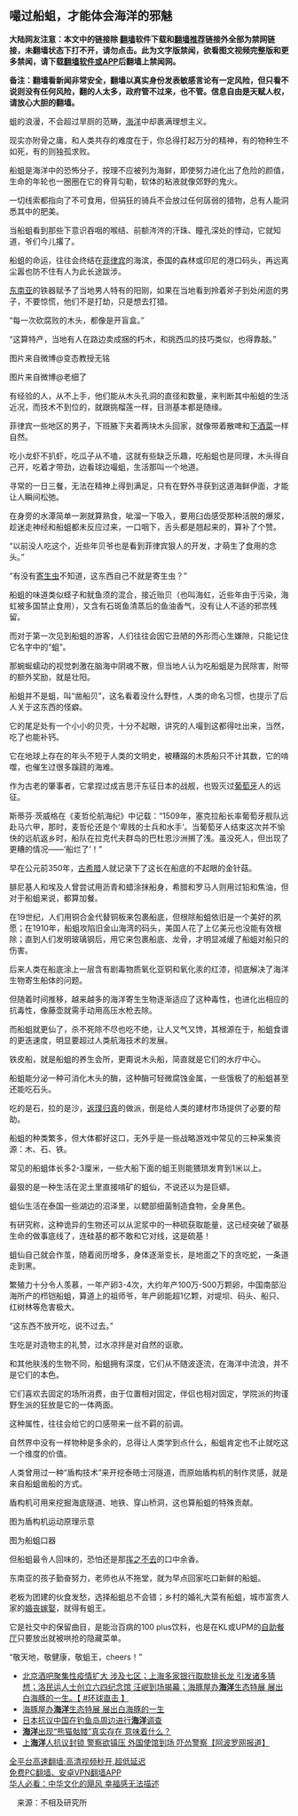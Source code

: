  <!-- 面包屑导航 --> <h2>嘬过船蛆，才能体会海洋的邪魅</h2> <p class="notice"><b>大陆网友注意：本文中的链接除 <a href="https://github.com/bannedbook/fanqiang" >翻墙</a>软件下载和<a href="https://github.com/killgcd/justmysocks/blob/master/README.md">翻墙推荐</a>链接外全部为禁网链接，未翻墙状态下打不开，请勿点击。此为文字版禁闻，欲看图文视频完整版和更多禁闻，请下载<a href="https://github.com/bannedbook/fanqiang">翻墙软件或APP</a>后翻墙上禁闻网。</p><p>备注：翻墙看新闻非常安全，翻墙以真实身份发表敏感言论有一定风险，但只看不说则没有任何风险，翻的人太多，政府管不过来，也不管。信息自由是天赋人权，请放心大胆的翻墙。</b></p>  <div class="entry"> <p id="conimg">蛆的浪漫，不会超过旱厕的范畴，<a href="https://www.bannedbook.org/bnews/tag/%E6%B5%B7%E6%B4%8B/" class="st_tag internal_tag" rel="tag" title="标签 海洋 下的日志">海洋</a>中却裹满理想主义。</p> <p>现实亦附骨之庸，和人类共存的难度在于，你总得打起万分的精神，有的物种生不如死，有的则独孤求败。</p> <p>船蛆是海洋中的恐怖分子，按理不应被列为海鲜，即使努力进化出了危险的颜值，生命的年轮也一圈圈在它的脊背勾勒，软体的粘液就像郊野的鬼火。</p> <p>一切线索都指向了不可食用，但狷狂的骑兵不会放过任何孱弱的猎物，总有人能洞悉其中的肥美。</p> <p>当船蛆看到那些下意识吞咽的喉结、前额涔涔的汗珠、瞳孔深处的悸动，它就知道，爷们今儿撂了。</p> <p>船蛆的命运，往往会终结在<a href="https://www.bannedbook.org/bnews/tag/%e8%8f%b2%e5%be%8b%e5%ae%be/" class="st_tag internal_tag" rel="tag" title="标签 菲律宾 下的日志">菲律宾</a>的海滨，泰国的森林或印尼的港口码头，再远离尘嚣也防不住有人为此长途跋涉。</p> <p><a href="https://www.bannedbook.org/bnews/tag/%e4%b8%9c%e5%8d%97%e4%ba%9a/" class="st_tag internal_tag" rel="tag" title="标签 东南亚 下的日志">东南亚</a>的铁器赋予了当地男人特有的阳刚，如果在当地看到拎着斧子到处闲逛的男子，不要惊慌，他们不是打劫，只是想去打猎。</p> <p>“每一次砍腐败的木头，都像是开盲盒。”</p> <p>“这算特产，当地有人在路边卖成捆的朽木，和挑西瓜的技巧类似，也得靠敲。”</p> <p>图片来自微博@变态教授无铭</p> <p>图片来自微博@老细了</p> <p>有经验的人，从不上手，他们能从木头孔洞的直径和数量，来判断其中船蛆的生活近况，而技术不到位的，就跟挑榴莲一样，目测基本都是随缘。</p> <p>菲律宾一些地区的男子，下班腋下夹着两块木头回家，就像带着散啤和<a href="https://www.bannedbook.org/bnews/tag/%E4%B8%8B%E9%85%92%E8%8F%9C/" class="st_tag internal_tag" rel="tag" title="标签 下酒菜 下的日志">下酒菜</a>一样自然。</p> <p>吃小龙虾不扒虾，吃瓜子从不嗑，这就有些缺乏乐趣，吃船蛆也是同理，木头得自己开，吃着才带劲，边看球边嘬蛆，生活那叫一个地道。</p>  <p>寻常的一日三餐，无法在精神上得到满足，只有在野外寻获到这道海鲜伊面，才能让人瞬间松弛。</p> <p>在身旁的水潭简单一涮就算熟食，呲溜一下吸入，要用臼齿感受那种活脱的爆浆，趁迷走神经和船蛆都未反应过来，一口咽下，舌头都是翘起来的，算补了个赞。</p> <p>“以前没人吃这个，近些年贝爷也是看到菲律宾狠人的开发，才萌生了食用的念头。”</p> <p>“有没有<a href="https://www.bannedbook.org/bnews/tag/%e5%af%84%e7%94%9f%e8%99%ab/" class="st_tag internal_tag" rel="tag" title="标签 寄生虫 下的日志">寄生虫</a>不知道，这东西自己不就是寄生虫？”</p> <p>船蛆的味道类似蛏子和鱿鱼须的混合，接近贻贝（也叫海虹，近些年由于污染，海虹被多国禁止食用），又含有石斑鱼清蒸后的鱼油香气，没有让人不适的邪祟残留。</p> <p>而对于第一次见到船蛆的游客，人们往往会因它丑陋的外形而心生嫌隙，只能记住它名字中的“蛆”。</p> <p>那蜿蜒蠕动的视觉刺激在脑海中阴魂不散，但当地人认为吃船蛆是为民除害，附带的额外奖励，就是壮阳。</p> <p>船蛆并不是蛆，叫“凿船贝”，这名看着没什么野性，人类的命名习惯，也提示了后人关于这东西的怪癖。</p> <p>它的尾足处有一个小小的贝壳，十分不起眼，讲究的人嘬到这都得吐出来，当然，吃了也能补钙。</p> <p>它在地球上存在的年头不短于人类的文明史，被糟蹋的木质船只不计其数，它的啃噬，也催生过很多蹊跷的海难。</p> <p>作为古老的肇事者，它拿捏过成吉思汗东征日本的战舰，也毁灭过<a href="https://www.bannedbook.org/bnews/tag/%e8%91%a1%e8%90%84%e7%89%99/" class="st_tag internal_tag" rel="tag" title="标签 葡萄牙 下的日志">葡萄牙</a>人的远征。</p> <p>斯蒂芬·茨威格在《麦哲伦航海纪》中记载：“1509年，塞克拉船长率葡萄牙舰队远赴马六甲，那时，麦哲伦还是个‘卑贱的士兵和水手’。当葡萄牙人结束这次并不愉快的远航返乡时，船队在拉克代夫群岛的巴杜恩沙洲搁了浅。虽没死人，但出现了更糟的情况——‘船烂了’！”</p> <p>早在公元前350年，<a href="https://www.bannedbook.org/bnews/tag/%E5%8F%A4%E5%B8%8C%E8%85%8A/" class="st_tag internal_tag" rel="tag" title="标签 古希腊 下的日志">古希腊</a>人就记录下了这长在船底的不起眼的金针菇。</p> <p>腓尼基人和埃及人曾尝试用沥青和蜡涂抹船身，希腊和罗马人则用过铅和焦油，但对于船蛆来说，都算加餐。</p>  <p>在19世纪，人们用铜合金代替铜板来包裹船底，但根除船蛆依旧是一个美好的夙愿；在1910年，船蛆攻陷旧金山海湾的码头，美国人花了上亿美元也没能有效根除；直到人们发明玻璃钢后，用它来包裹船底、龙骨，才明显减缓了船蛆对船只的伤害。</p> <p>后来人类在船底涂上一层含有剧毒物质氧化亚铜和氧化汞的红漆，彻底解决了海洋生物寄生船体的问题。</p> <p>但随着时间推移，越来越多的海洋寄生生物逐渐适应了这种毒性，也进化出相应的抗毒性，像藤壶就需手动用高压水枪去除。</p> <p>而船蛆就更仙了，杀不死除不尽也吃不绝，让人又气又馋，其根源在于，船蛆食谱的更迭速度，明显要超过人类航海技术的发展。</p> <p>铁皮船，就是船蛆的养生会所，更甭说木头船，简直就是它们的水疗中心。</p> <p>船蛆能分泌一种可消化木头的酶，这种酶可轻微腐蚀金属，一些饿极了的船蛆甚至还能吃石头。</p> <p>吃的是石，拉的是沙，<span class='wp_keywordlink'><a href="https://www.bannedbook.org/forum3/topic2320.html" title="《返璞归真-神奇的前世回溯疗法》" target="_blank">返璞归真</a></span>的做派，倒是给人类的建材市场提供了必要的帮助。</p> <p>船蛆的种类繁多，但大体都好这口，无外乎是一些战略游戏中常见的三种采集资源：木、石、铁。</p> <p>常见的船蛆体长多2-3厘米，一些大船下面的蛆王则能猥琐发育到1米以上。</p> <p>最狠的是一种生活在泥土里直接啃矿的蛆仙，不说还以为是巨蟒。</p> <p>蛆仙生活在泰国一些湖边的沼泽里，以鳃部细菌制造食物，全身黑色。</p> <p>有研究称，这种诡异的生物还可以从泥浆中的一种硫获取能量，这已经突破了碳基生命的做事底线了，连硅基的都不敢和它对线，这是硫基！</p> <p>蛆仙自己就会作茧，随着阅历增多，身体逐渐变长，是地面之下的贪吃蛇，一条道走到黑。</p> <p>繁殖力十分令人羡慕，一年产卵3-4次，大约年产100万-500万颗卵，中国南部沿海所产的栉铠船蛆，算道上的祖师爷，年产卵能超1亿颗，对堤坝、码头、船只、红树林等危害极大。</p>  <p>“这东西不放开吃，说不过去。”</p> <p>生吃是对造物主的礼赞，过水凉拌是对自然的讴歌。</p> <p>和其他肤浅的生物不同，船蛆拥有深度，它们从不随波逐流，在海洋中流浪，并不是它们的本色。</p> <p>它们喜欢去固定的场所消费，由于位置相对固定，伴侣也相对固定，学院派的拘谨野生派的狂放是它的一体两面。</p> <p>这种属性，往往会给它的口感带来一丝不羁的前调。</p> <p>自然界中没有一样物种是多余的，总得让人类学到点什么，船蛆肯定也不止就吃这一个维度的价值。</p> <p>人类曾用过一种“盾构技术”来开挖泰晤士河隧道，而原始盾构机的制作灵感，就是来自船蛆凿船的方式。</p> <p>盾构机可用来挖掘海底隧道、地铁、穿山桥洞，这也算船蛆的特殊贡献。</p> <p>图为盾构机运动原理示意</p> <p>图为船蛆口器</p> <p>但船蛆最令人回味的，恐怕还是那<span class='wp_keywordlink'><a href="https://www.bannedbook.org/forum2/topic1699.html" title="正见网《章冬：挥之不去》" target="_blank">挥之不去</a></span>的口中余香。</p> <p>东南亚的孩子勤奋努力，老师也从不拖堂，就为早点回家吃口新鲜的船蛆。</p> <p>老板为团建的伙食发愁，选择船蛆总不会错；乡村的婚礼大菜有船蛆，城市富贵人家的<a href="https://www.bannedbook.org/bnews/tag/%E5%A9%9A%E4%B8%A7%E5%AB%81%E5%A8%B6/" class="st_tag internal_tag" rel="tag" title="标签 婚丧嫁娶 下的日志">婚丧嫁娶</a>，就得有蛆王。</p> <p>它是社交中的保留曲目，是能治百病的100 plus饮料，也是在KL或UPM的<a href="https://www.bannedbook.org/bnews/tag/%E8%87%AA%E5%8A%A9%E9%A4%90%E5%8E%85/" class="st_tag internal_tag" rel="tag" title="标签 自助餐厅 下的日志">自助餐厅</a>只要放出就被哄抢的隐藏菜单。</p>  <p>“敬天地，敬健康，敬蛆王，cheers！”</p> <div id="taboola-mid-1"></div>  <ul class='op-related-articles' title='相关阅读'> <li><a href='https://www.bannedbook.org/bnews/bannedvideo/20220610/1744112.html' target='_blank'>北京酒吧聚集性疫情扩大 涉及七区；上海多家银行取款排长龙 引发诸多猜想；洛民运人士创立六四纪念馆 汪岷到场揭幕；海豚屋办<b>海洋</b>生态特展 展出白海豚的一生。【 #环球直击 】</a></li> <li><a href='https://www.bannedbook.org/bnews/taiwannews/20220610/1743599.html' target='_blank'>海豚屋办<b>海洋</b>生态特展 展出白海豚的一生</a></li> <li><a href='https://www.bannedbook.org/bnews/headline/20220605/1742120.html' target='_blank'>日本抗议中国在钓鱼岛周边进行<b>海洋</b>调查</a></li> <li><a href='https://www.bannedbook.org/bnews/comments/20220602/1740809.html' target='_blank'><b>海洋</b>出现“熊猫骷髅”真实存在 意味着什么？</a></li> <li><a href='https://www.bannedbook.org/bnews/topimagenews/20220525/1737178.html' target='_blank'>上<b>海洋</b>人抗议封锁 警察欲镇压 外国使馆到场 吓怂警察【阿波罗网报道】</a></li> </ul> <p class="texttj"> <a href="https://github.com/bannedbook/fanqiang/wiki/V2ray%E6%9C%BA%E5%9C%BA" target="_blank">全平台高速翻墙:高清视频秒开,超低延迟</a><br/> <a href="https://github.com/bannedbook/fanqiang/wiki/%E7%A6%81%E9%97%BB%E7%BD%91%E5%AE%89%E5%8D%93%E7%BF%BB%E5%A2%99%E6%96%B0%E9%97%BBAPP" target="_blank">免费PC翻墙、安卓VPN翻墙APP</a><br/> <a href="https://www.bannedbook.org/bnews/comments/20220220/1694796.html" target="_blank">华人必看：中华文化的飓风 幸福感无法描述</a> </p><p class="src-info">　来源：不相及研究所 </p><a name='sharetosocial'></a>  <div style="margin-bottom:5px;padding-bottom:5px;clear:both"> <div id="archive-pix-1" class="banner-ads"> <!-- AuctionX Display platform tag START --> <div id="27602x728x90x621x_ADSLOT1" clicktrack="%%CLICK_URL_ESC%%"></div>  <!-- AuctionX Display platform tag END --> </div> <div id="archive-pix-2" class="banner-ads"> <!-- AuctionX Display platform tag START --> <div id="27556x300x250x621x_ADSLOT1" clicktrack="%%CLICK_URL_ESC%%" style="margin:0 auto;text-align:center"></div>  <!-- AuctionX Display platform tag END --> </div> </div>  <div id="archive-pix-1" class="banner-ads"> <!-- AuctionX Display platform tag START --> <div id="27603x728x90x621x_ADSLOT1" clicktrack="%%CLICK_URL_ESC%%"></div>  <!-- AuctionX Display platform tag END --> </div> </div><!--END ENTRY--> 